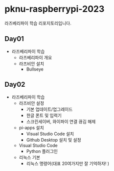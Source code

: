 # pknu-raspberrypi-2023
라즈베리파이 학습 리포지토리입니다.

## Day01
- 라즈베리파이 학습
	- 라즈베리파이 개요
	- 라즈비안 설치
		- Bullseye
	
## Day02
- 라즈베리파이 학습
	- 라즈비안 설정
		- 기본 업데이트/업그레이드
		- 한글 폰트 및 입력기
		- 스크린세이버, 와이파이 연결 끊김 해제
	- pi-apps 설치
		- Visual Studio Code 설치
		- Github Desktop 설치 및 설정
	- Visual Studio Code
		- Python 플러그인
	- 리눅스 기본
		- 리눅스 명령어(대표 20여가지만 잘 기억하자! )
	